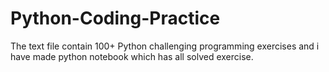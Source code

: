 # Python-Coding-Practice
The text file contain 100+ Python challenging programming exercises and i have made python notebook which has all solved exercise.
